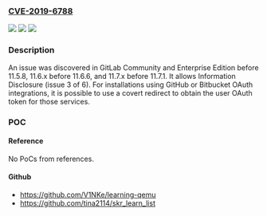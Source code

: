 ### [CVE-2019-6788](https://cve.mitre.org/cgi-bin/cvename.cgi?name=CVE-2019-6788)
![](https://img.shields.io/static/v1?label=Product&message=n%2Fa&color=blue)
![](https://img.shields.io/static/v1?label=Version&message=n%2Fa&color=blue)
![](https://img.shields.io/static/v1?label=Vulnerability&message=n%2Fa&color=brighgreen)

### Description

An issue was discovered in GitLab Community and Enterprise Edition before 11.5.8, 11.6.x before 11.6.6, and 11.7.x before 11.7.1. It allows Information Disclosure (issue 3 of 6). For installations using GitHub or Bitbucket OAuth integrations, it is possible to use a covert redirect to obtain the user OAuth token for those services.

### POC

#### Reference
No PoCs from references.

#### Github
- https://github.com/V1NKe/learning-qemu
- https://github.com/tina2114/skr_learn_list

